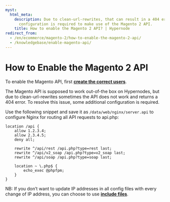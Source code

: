 ```yaml
---
myst:
  html_meta:
    description: Due to clean-url-rewrites, that can result in a 404 error, some additional
      configuration is required to make use of the Magento 2 API.
    title: How to enable the Magento 2 API? | Hypernode
redirect_from:
  - /en/ecommerce/magento-2/how-to-enable-the-magento-2-api/
  - /knowledgebase/enable-magento-api/
---
```


<!-- source: https://support.hypernode.com/en/ecommerce/magento-2/how-to-enable-the-magento-2-api/ -->

# How to Enable the Magento 2 API

To enable the Magento API, first [**create the correct users**](https://www.yireo.com/tutorials/magebridge/administration/596-step-by-step-create-a-magento-api-user).

The Magento API is supposed to work out-of-the box on Hypernodes, but due to clean-url-rewrites sometimes the API does not work and returns a 404 error.
To resolve this issue, some additional configuration is required.

Use the following snippet and save it as `/data/web/nginx/server.api` to configure Nginx for routing all API requests to api.php:

```nginx
location /api {
    allow 1.2.3.4;
    allow 2.3.4.5;
    deny all;

    rewrite ^/api/rest /api.php?type=rest last;
    rewrite ^/api/v2_soap /api.php?type=v2_soap last;
    rewrite ^/api/soap /api.php?type=soap last;

    location ~ \.php$ {
        echo_exec @phpfpm;
    }
}
```

NB: If you don’t want to update IP addresses in all config files with every change of IP address, you can choose to use [**include files**](../../hypernode-platform/nginx/how-to-create-a-reusable-config-to-include-in-custom-snippets.md).
